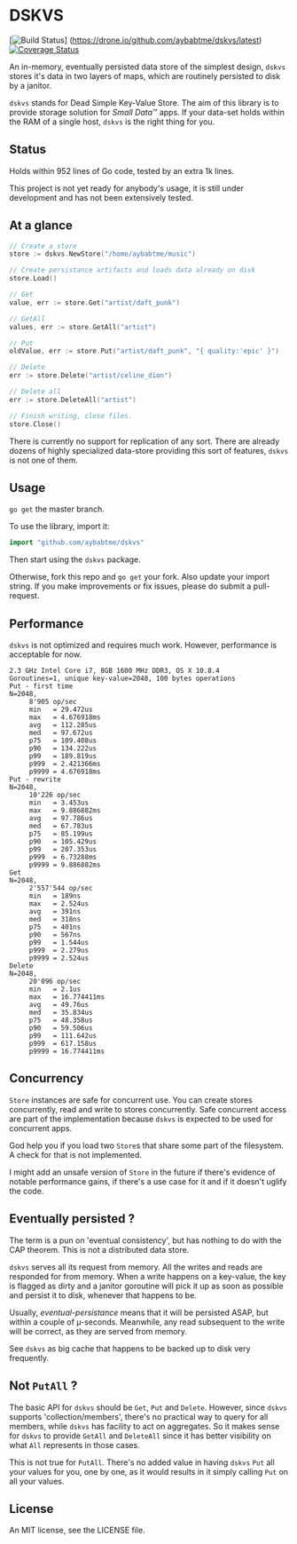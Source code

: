 # DSKVS

[![Build Status](https://drone.io/github.com/aybabtme/dskvs/status.png)]
(https://drone.io/github.com/aybabtme/dskvs/latest)
[![Coverage
Status](https://coveralls.io/repos/aybabtme/dskvs/badge.png?branch=master)](https://coveralls.io/r/aybabtme/dskvs?branch=master)

An in-memory, eventually persisted data store of the simplest design, `dskvs`
stores it's data in two layers of maps, which are routinely persisted to disk
by a janitor.

`dskvs` stands for Dead Simple Key-Value Store.  The aim of this library is to
provide storage solution for _Small Data_™ apps.  If your data-set holds within
the RAM of a single host, `dskvs` is the right thing for you.

## Status
Holds within 952 lines of Go code, tested by an extra 1k lines.

This project is not yet ready for anybody's usage, it is still under development and has not been extensively tested.


## At a glance

```go
// Create a store
store := dskvs.NewStore("/home/aybabtme/music")

// Create persistance artifacts and loads data already on disk
store.Load()

// Get
value, err := store.Get("artist/daft_punk")

// GetAll
values, err := store.GetAll("artist")

// Put
oldValue, err := store.Put("artist/daft_punk", "{ quality:'epic' }")

// Delete
err := store.Delete("artist/celine_dion")

// Delete all
err := store.DeleteAll("artist")

// Finish writing, close files.
store.Close()
```

There is currently no support for replication of any sort.  There are already
dozens of highly specialized data-store providing this sort of features,
`dskvs` is not one of them.

## Usage
`go get` the master branch.

To use the library, import it:
```go
import "github.com/aybabtme/dskvs"
```
Then start using the `dskvs` package.

Otherwise, fork this repo and `go get` your fork.  Also update your import
string.  If you make improvements or fix issues, please do submit a
pull-request.

## Performance

`dskvs` is not optimized and requires much work.  However, performance is
acceptable for now.
```
2.3 GHz Intel Core i7, 8GB 1600 MHz DDR3, OS X 10.8.4
Goroutines=1, unique key-value=2048, 100 bytes operations
Put - first time
N=2048,
	 8'905 op/sec
	 min   = 29.472us
	 max   = 4.676918ms
	 avg   = 112.285us
	 med   = 97.672us
	 p75   = 109.408us
	 p90   = 134.222us
	 p99   = 189.819us
	 p999  = 2.421366ms
	 p9999 = 4.676918ms
Put - rewrite
N=2048,
	 10'226 op/sec
	 min   = 3.453us
	 max   = 9.886882ms
	 avg   = 97.786us
	 med   = 67.783us
	 p75   = 85.199us
	 p90   = 105.429us
	 p99   = 207.353us
	 p999  = 6.73288ms
	 p9999 = 9.886882ms
Get
N=2048,
	 2'557'544 op/sec
	 min   = 189ns
	 max   = 2.524us
	 avg   = 391ns
	 med   = 318ns
	 p75   = 401ns
	 p90   = 567ns
	 p99   = 1.544us
	 p999  = 2.279us
	 p9999 = 2.524us
Delete
N=2048,
	 20'096 op/sec
	 min   = 2.1us
	 max   = 16.774411ms
	 avg   = 49.76us
	 med   = 35.834us
	 p75   = 48.358us
	 p90   = 59.506us
	 p99   = 111.642us
	 p999  = 617.158us
	 p9999 = 16.774411ms
```


## Concurrency
`Store` instances are safe for concurrent use.  You can create stores
concurrently, read and write to stores concurrently.  Safe concurrent access
are part of the implementation because `dskvs` is expected to be used for
concurrent apps.

God help you if you load two `Store`s that share some part of the filesystem.
A check for that is not implemented.

I might add an unsafe version of `Store` in the future if there's evidence of
notable performance gains, if there's a use case for it and if it doesn't
uglify the code.

## Eventually persisted ?
The term is a pun on 'eventual consistency', but has nothing to do with the
CAP theorem.  This is not a distributed data store.

`dskvs` serves all its request from memory.  All the writes and reads are
responded for from memory.  When a write happens on a key-value, the key is
flagged as dirty and a janitor goroutine will pick it up as soon as possible
and persist it to disk, whenever that happens to be.

Usually, _eventual-persistance_ means that it will be persisted ASAP, but
within a couple of µ-seconds.  Meanwhile, any read subsequent to the write
will be correct, as they are served from memory.

See `dskvs` as big cache that happens to be backed up to disk very frequently.

## Not `PutAll` ?
The basic API for `dskvs` should be `Get`, `Put` and `Delete`.  However, since
`dskvs` supports 'collection/members', there's no practical way to query for
all members, while `dskvs` has facility to act on aggregates.  So it makes
sense for `dskvs` to provide `GetAll` and `DeleteAll` since it has better
visibility on what `All` represents in those cases.

This is not true for `PutAll`.  There's no added value in having `dskvs`
`Put` all your values for you, one by one, as it would results in it simply
calling `Put` on all your values.

## License
An MIT license, see the LICENSE file.
